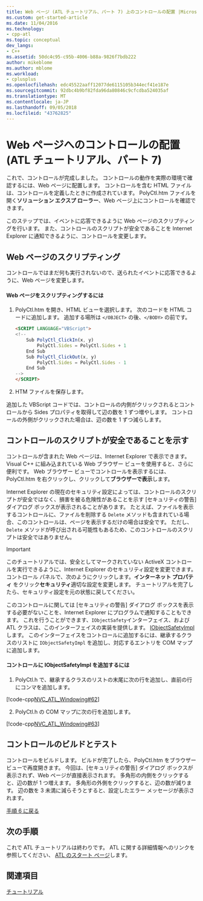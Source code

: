 ```yaml
---
title: Web ページ (ATL チュートリアル、パート 7) 上のコントロールの配置 |Microsoft Docs
ms.custom: get-started-article
ms.date: 11/04/2016
ms.technology:
- cpp-atl
ms.topic: conceptual
dev_langs:
- C++
ms.assetid: 50dc4c95-c95b-4006-b88a-9826f7bdb222
author: mikeblome
ms.author: mblome
ms.workload:
- cplusplus
ms.openlocfilehash: edc45522aaff12077de6115105b344ecf41e187e
ms.sourcegitcommit: 92dbc4b9bf82fda96da80846c9cfcdba524035af
ms.translationtype: MT
ms.contentlocale: ja-JP
ms.lasthandoff: 09/05/2018
ms.locfileid: "43762825"
---
```

# <a name="putting-the-control-on-a-web-page-atl-tutorial-part-7"></a>Web ページへのコントロールの配置 (ATL チュートリアル、パート 7)

これで、コントロールが完成しました。 コントロールの動作を実際の環境で確認するには、Web ページに配置します。 コントロールを含む HTML ファイルは、コントロールを定義したときに作成されています。 PolyCtl.htm ファイルを開く**ソリューション エクスプ ローラー**、Web ページ上にコントロールを確認できます。

このステップでは、イベントに応答できるように Web ページのスクリプティングを行います。 また、コントロールのスクリプトが安全であることを Internet Explorer に通知できるように、コントロールを変更します。

## <a name="scripting-the-web-page"></a>Web ページのスクリプティング

コントロールではまだ何も実行されないので、送られたイベントに応答できるように、Web ページを変更します。

#### <a name="to-script-the-web-page"></a>Web ページをスクリプティングするには

1. PolyCtl.htm を開き、HTML ビューを選択します。 次のコードを HTML コードに追加します。 追加する場所は `</OBJECT>` の後、`</BODY>` の前です。

    ```html
    <SCRIPT LANGUAGE="VBScript">
    <!--
        Sub PolyCtl_ClickIn(x, y)
            PolyCtl.Sides = PolyCtl.Sides + 1
        End Sub
        Sub PolyCtl_ClickOut(x, y)
            PolyCtl.Sides = PolyCtl.Sides - 1
        End Sub
    -->
    </SCRIPT>
    ```

2. HTM ファイルを保存します。

追加した VBScript コードでは、コントロールの内側がクリックされるとコントロールから Sides プロパティを取得して辺の数を 1 ずつ増やします。 コントロールの外側がクリックされた場合は、辺の数を 1 ずつ減らします。

## <a name="indicating-that-the-control-is-safe-for-scripting"></a>コントロールのスクリプトが安全であることを示す

コントロールが含まれた Web ページは、Internet Explorer で表示できます。Visual C++ に組み込まれている Web ブラウザー ビューを使用すると、さらに便利です。 Web ブラウザー ビューでコントロールを表示するには、PolyCtl.htm を右クリックし、クリックして**ブラウザーで表示**します。

Internet Explorer の現在のセキュリティ設定によっては、コントロールのスクリプトが安全ではなく、損害を被る危険性があることを示す [セキュリティの警告] ダイアログ ボックスが表示されることがあります。 たとえば、ファイルを表示するコントロールに、ファイルを削除する `Delete` メソッドも含まれている場合、このコントロールは、ページを表示するだけの場合は安全です。 ただし、`Delete` メソッドが呼び出される可能性もあるため、このコントロールのスクリプトは安全ではありません。

> [!IMPORTANT]
> このチュートリアルでは、安全としてマークされていない ActiveX コントロールを実行できるように、Internet Explorer のセキュリティ設定を変更できます。 コントロール パネルで、次のようにクリックします。**インターネット プロパティ** をクリック**セキュリティ**適切な設定を変更します。 チュートリアルを完了したら、セキュリティ設定を元の状態に戻してください。

このコントロールに関しては [セキュリティの警告] ダイアログ ボックスを表示する必要がないことを、Internet Explorer にプログラムで通知することもできます。 これを行うことができます、`IObjectSafety`インターフェイス、および ATL クラスは、このインターフェイスの実装を提供します。 [IObjectSafetyImpl](../atl/reference/iobjectsafetyimpl-class.md)します。 このインターフェイスをコントロールに追加するには、継承するクラスのリストに `IObjectSafetyImpl` を追加し、対応するエントリを COM マップに追加します。

#### <a name="to-add-iobjectsafetyimpl-to-the-control"></a>コントロールに IObjectSafetyImpl を追加するには

1. PolyCtl.h で、継承するクラスのリストの末尾に次の行を追加し、直前の行にコンマを追加します。

[!code-cpp[NVC_ATL_Windowing#62](../atl/codesnippet/cpp/putting-the-control-on-a-web-page-atl-tutorial-part-7_1.h)]

2. PolyCtl.h の COM マップに次の行を追加します。

[!code-cpp[NVC_ATL_Windowing#63](../atl/codesnippet/cpp/putting-the-control-on-a-web-page-atl-tutorial-part-7_2.h)]

## <a name="building-and-testing-the-control"></a>コントロールのビルドとテスト

コントロールをビルドします。 ビルドが完了したら、PolyCtl.htm をブラウザー ビューで再度開きます。 今回は、[セキュリティの警告] ダイアログ ボックスが表示されず、Web ページが直接表示されます。 多角形の内側をクリックすると、辺の数が 1 つ増えます。 多角形の外側をクリックすると、辺の数が減ります。 辺の数を 3 未満に減らそうとすると、設定したエラー メッセージが表示されます。

[手順 6 に戻る](../atl/adding-a-property-page-atl-tutorial-part-6.md)

## <a name="next-steps"></a>次の手順

これで ATL チュートリアルは終わりです。 ATL に関する詳細情報へのリンクを参照してください、 [ATL のスタート ページ](../atl/active-template-library-atl-concepts.md)します。

## <a name="see-also"></a>関連項目

[チュートリアル](../atl/active-template-library-atl-tutorial.md)
